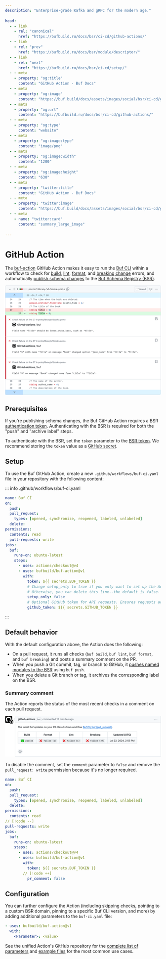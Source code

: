 ```yaml
---
description: "Enterprise-grade Kafka and gRPC for the modern age."

head:
  - - link
    - rel: "canonical"
      href: "https://bufbuild.ru/docs/bsr/ci-cd/github-actions/"
  - - link
    - rel: "prev"
      href: "https://bufbuild.ru/docs/bsr/module/descriptor/"
  - - link
    - rel: "next"
      href: "https://bufbuild.ru/docs/bsr/ci-cd/setup/"
  - - meta
    - property: "og:title"
      content: "GitHub Action - Buf Docs"
  - - meta
    - property: "og:image"
      content: "https://buf.build/docs/assets/images/social/bsr/ci-cd/github-actions.png"
  - - meta
    - property: "og:url"
      content: "https://bufbuild.ru/docs/bsr/ci-cd/github-actions/"
  - - meta
    - property: "og:type"
      content: "website"
  - - meta
    - property: "og:image:type"
      content: "image/png"
  - - meta
    - property: "og:image:width"
      content: "1200"
  - - meta
    - property: "og:image:height"
      content: "630"
  - - meta
    - property: "twitter:title"
      content: "GitHub Action - Buf Docs"
  - - meta
    - property: "twitter:image"
      content: "https://buf.build/docs/assets/images/social/bsr/ci-cd/github-actions.png"
  - - meta
    - name: "twitter:card"
      content: "summary_large_image"

---
```


# GitHub Action

The [buf-action](https://github.com/bufbuild/buf-action) GitHub Action makes it easy to run the [Buf CLI](https://buf.build) within a workflow to check for [build](../../../reference/cli/buf/build/), [lint](../../../lint/overview/), [format](../../../format/style/), and [breaking change](../../../breaking/overview/) errors, and automatically [publish schema changes](../../module/publish/) to the [Buf Schema Registry (BSR)](https://buf.build/product/bsr).

![Annotations example for lint and breaking changes](../../../images/integrations/gh-annotations-example.png "Annotations example")

## Prerequisites

If you're publishing schema changes, the Buf GitHub Action requires a BSR [authentication token](../../authentication/#create-a-token). Authenticating with the BSR is required for both the "push" and "archive label" steps.

To authenticate with the BSR, set the `token` parameter to the [BSR token](../../authentication/#create-a-token). We recommend storing the `token` value as a [GitHub secret](https://docs.github.com/en/actions/security-guides/encrypted-secrets).

## Setup

To use the Buf GitHub Action, create a new `.github/workflows/buf-ci.yaml` file in your repository with the following content:

::: info .github/workflows/buf-ci.yaml

```yaml
name: Buf CI
on:
  push:
  pull_request:
    types: [opened, synchronize, reopened, labeled, unlabeled]
  delete:
permissions:
  contents: read
  pull-requests: write
jobs:
  buf:
    runs-on: ubuntu-latest
    steps:
      - uses: actions/checkout@v4
      - uses: bufbuild/buf-action@v1
        with:
          token: ${{ secrets.BUF_TOKEN }}
          # Change setup_only to true if you only want to set up the Action and not execute other commands.
          # Otherwise, you can delete this line--the default is false.
          setup_only: false
          # Optional GitHub token for API requests. Ensures requests aren't rate limited.
          github_token: ${{ secrets.GITHUB_TOKEN }}
```

:::

## Default behavior

With the default configuration above, the Action does the following:

- On a pull request, it runs all checks (`buf build`, `buf lint`, `buf format`, and `buf breaking`) and posts a summary comment on the PR.
- When you push a Git commit, tag, or branch to GitHub, it [pushes named modules to the BSR](../../module/publish/) using `buf push`.
- When you delete a Git branch or tag, it archives the corresponding label on the BSR.

### Summary comment

The Action reports the status of the most recent checks in a comment on each pull request.

![Comment example showing the GitHub summary](../../../images/integrations/gh-comment-example.png "Summary comment example")

To disable the comment, set the `comment` parameter to `false` and remove the `pull_request: write` permission because it's no longer required.

```yaml
name: Buf CI
on:
  push:
  pull_request:
    types: [opened, synchronize, reopened, labeled, unlabeled]
  delete:
permissions:
  contents: read
// [!code --]
pull-requests: write
jobs:
  buf:
    runs-on: ubuntu-latest
    steps:
      - uses: actions/checkout@v4
      - uses: bufbuild/buf-action@v1
        with:
          token: ${{ secrets.BUF_TOKEN }}
        // [!code ++]
          pr_comment: false
```

## Configuration

You can further configure the Action (including skipping checks, pointing to a custom BSR domain, pinning to a specific Buf CLI version, and more) by adding additional parameters to the `buf-ci.yaml` file:

```yaml
- uses: bufbuild/buf-action@v1
  with:
    <Parameter>: <value>
```

See the unified Action's GitHub repository for the [complete list of parameters](https://github.com/bufbuild/buf-action?tab=readme-ov-file#configuration) and [example files](https://github.com/bufbuild/buf-action/tree/main/examples) for the most common use cases.
